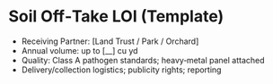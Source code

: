 # Soil Off‑Take LOI (Template)

- Receiving Partner: [Land Trust / Park / Orchard]
- Annual volume: up to [__] cu yd
- Quality: Class A pathogen standards; heavy‑metal panel attached
- Delivery/collection logistics; publicity rights; reporting
